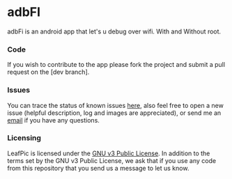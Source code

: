 # adbFI

adbFi is an android app that let's u debug over wifi. 
With and Without root.

### Code 
If you wish to contribute to the app please fork the project and submit a pull request on the [dev branch].


### Issues
You can trace the status of known issues [here](https://github.com/gilbertndr/adbFi/issues),
also feel free to open a new issue (helpful description, log and images are appreciated), or send me an [email](mailto:gilbert.ndresaj@gmail.com) if you have any questions.


### Licensing
LeafPic is licensed under the [GNU v3 Public License](https://gitlab.com/HoraApps/LeafPic/blob/dev/LICENSE).
In addition to the terms set by the GNU v3 Public License, we ask that if you use any code from this repository that you send us a message to let us know.
